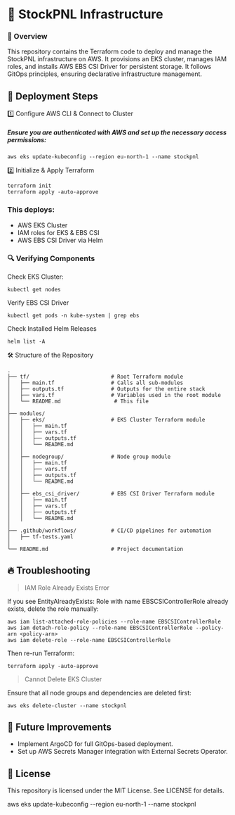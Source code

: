 # 📌 StockPNL Infrastructure

### 📖 Overview

This repository contains the Terraform code to deploy and manage the StockPNL infrastructure on AWS. It provisions an EKS cluster, manages IAM roles, and installs AWS EBS CSI Driver for persistent storage. It follows GitOps principles, ensuring declarative infrastructure management.

## 🚀 Deployment Steps

1️⃣ Configure AWS CLI & Connect to Cluster

##### Ensure you are authenticated with AWS and set up the necessary access permissions:
```
aws eks update-kubeconfig --region eu-north-1 --name stockpnl
```

2️⃣ Initialize & Apply Terraform
```
terraform init
terraform apply -auto-approve
```

### This deploys:

- AWS EKS Cluster
- IAM roles for EKS & EBS CSI
- AWS EBS CSI Driver via Helm

### 🔍 Verifying Components
Check EKS Cluster:
```
kubectl get nodes
```

Verify EBS CSI Driver
```
kubectl get pods -n kube-system | grep ebs
```
Check Installed Helm Releases
```
helm list -A
```

🛠️ Structure of the Repository
```
.
├── tf/                          # Root Terraform module
│   ├── main.tf                  # Calls all sub-modules
│   ├── outputs.tf               # Outputs for the entire stack
│   ├── vars.tf                  # Variables used in the root module
│   └── README.md                 # This file
│
├── modules/
│   ├── eks/                     # EKS Cluster Terraform module
│   │   ├── main.tf
│   │   ├── vars.tf
│   │   ├── outputs.tf
│   │   └── README.md
│   │
│   ├── nodegroup/               # Node group module
│   │   ├── main.tf
│   │   ├── vars.tf
│   │   ├── outputs.tf
│   │   └── README.md
│   │
│   ├── ebs_csi_driver/          # EBS CSI Driver Terraform module
│   │   ├── main.tf
│   │   ├── vars.tf
│   │   ├── outputs.tf
│   │   └── README.md
│
├── .github/workflows/           # CI/CD pipelines for automation
│   ├── tf-tests.yaml
│
└── README.md                    # Project documentation
```

## 🔥 Troubleshooting

>IAM Role Already Exists Error

If you see EntityAlreadyExists: Role with name EBSCSIControllerRole already exists, delete the role manually:
```
aws iam list-attached-role-policies --role-name EBSCSIControllerRole
aws iam detach-role-policy --role-name EBSCSIControllerRole --policy-arn <policy-arn>
aws iam delete-role --role-name EBSCSIControllerRole
```

Then re-run Terraform:
```
terraform apply -auto-approve
```

>Cannot Delete EKS Cluster

Ensure that all node groups and dependencies are deleted first:
```
aws eks delete-cluster --name stockpnl
```

## 🎯 Future Improvements
- Implement ArgoCD for full GitOps-based deployment.
- Set up AWS Secrets Manager integration with External Secrets Operator.

## 📜 License

This repository is licensed under the MIT License. See LICENSE for details.

aws eks update-kubeconfig --region eu-north-1 --name stockpnl